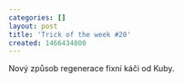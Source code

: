```yaml
---
categories: []
layout: post
title: 'Trick of the week #20'
created: 1466434800
---
```

<p>Nový způsob regenerace fixní káči od Kuby.</p>

<p><div class="youtube-player" data-id="HNV-80ZJ1lI"></div></p>
